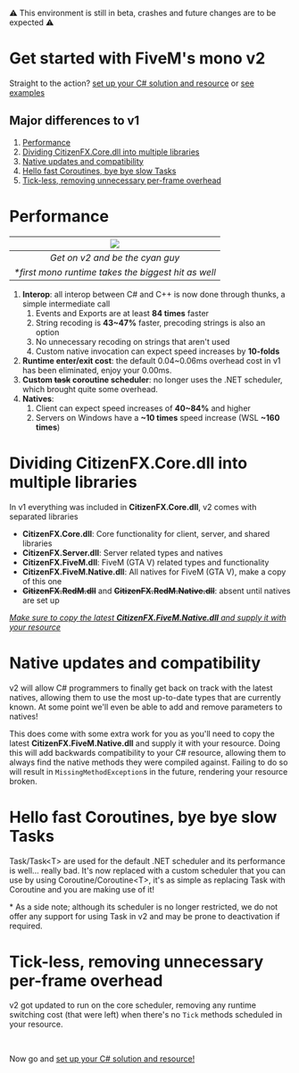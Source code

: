 ⚠️ This environment is still in beta, crashes and future changes are to be expected ⚠️
# Get started with FiveM's mono v2
Straight to the action? [set up your C# solution and resource](Setup.md) or [see examples](Examples.md)

## Major differences to v1
1. [Performance](#performance)
2. [Dividing CitizenFX.Core.dll into multiple libraries](#dividing-citizenfxcoredll-into-multiple-libraries)
3. [Native updates and compatibility](#dividing-citizenfxcoredll-into-multiple-libraries)
4. [Hello fast Coroutines, bye bye slow Tasks](#native-updates-and-compatibility)
5. [Tick-less, removing unnecessary per-frame overhead](#tick-less-removing-unnecessary-per-frame-overhead)

# Performance
| ![](https://user-images.githubusercontent.com/102315529/233750229-141384dd-d36b-4399-b423-fde740a1e542.png) |
|:--:|
| *Get on v2 and be the cyan guy* |
| *\*first mono runtime takes the biggest hit as well* |
1. **Interop**: all interop between C# and C++ is now done through thunks, a simple intermediate call
	1. Events and Exports are at least **84 times** faster
	2. String recoding is **43~47%** faster, precoding strings is also an option
	3. No unnecessary recoding on strings that aren't used
	4. Custom native invocation can expect speed increases by **10-folds**
2. **Runtime enter/exit cost**: the default 0.04~0.06ms overhead cost in v1 has been eliminated, enjoy your 0.00ms.
3. **Custom ~~task~~ coroutine scheduler**: no longer uses the .NET scheduler, which brought quite some overhead.
4. **Natives**:
	1. Client can expect speed increases of **40~84%** and higher
	2. Servers on Windows have a **~10 times** speed increase (WSL **~160 times**)

# Dividing CitizenFX.Core.dll into multiple libraries
In v1 everything was included in **CitizenFX.Core.dll**, v2 comes with separated libraries 
* **CitizenFX.Core.dll**: Core functionality for client, server, and shared libraries
* **CitizenFX.Server.dll**: Server related types and natives
* **CitizenFX.FiveM.dll**: FiveM (GTA V) related types and functionality
* **CitizenFX.FiveM.Native.dll**: All natives for FiveM (GTA V), make a copy of this one
* ~~**CitizenFX.RedM.dll**~~ and ~~**CitizenFX.RedM.Native.dll**~~: absent until natives are set up

[*Make sure to copy the latest **CitizenFX.FiveM.Native.dll** and supply it with your resource*](#native-updates-and-compatibility)

# Native updates and compatibility
v2 will allow C# programmers to finally get back on track with the latest natives, allowing them to use the most up-to-date types that are currently known. At some point we'll even be able to add and remove parameters to natives!

This does come with some extra work for you as you'll need to copy the latest **CitizenFX.FiveM.Native.dll** and supply it with your resource. Doing this will add backwards compatibility to your C# resource, allowing them to always find the native methods they were compiled against. Failing to do so will result in `MissingMethodException`s in the future, rendering your resource broken.

# Hello fast Coroutines, bye bye slow Tasks
Task/Task\<T\> are used for the default .NET scheduler and its performance is well... really bad. It's now replaced with a custom scheduler that you can use by using Coroutine/Coroutine\<T\>, it's as simple as replacing Task with Coroutine and you are making use of it!

\* As a side note; although its scheduler is no longer restricted, we do not offer any support for using Task in v2 and may be prone to deactivation if required.

# Tick-less, removing unnecessary per-frame overhead
v2 got updated to run on the core scheduler, removing any runtime switching cost (that were left) when there's no `Tick` methods scheduled in your resource.

&nbsp;

Now go and [set up your C# solution and resource!](Setup.md)

